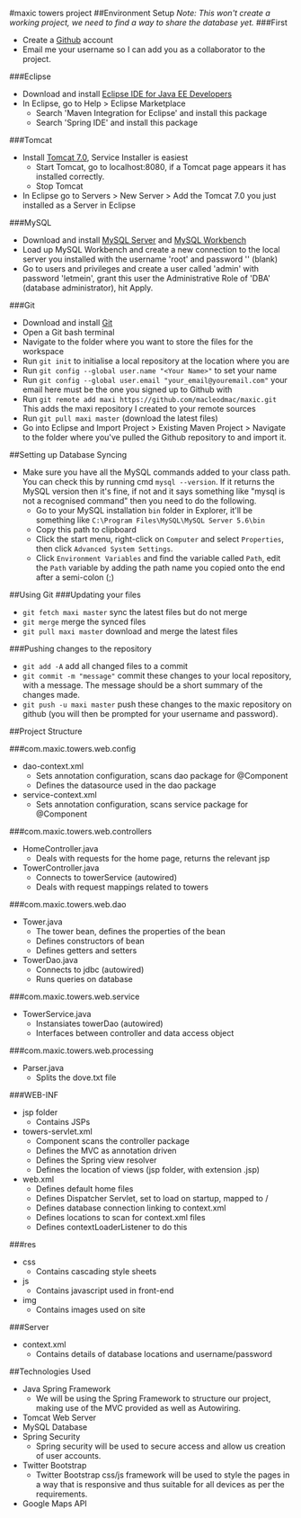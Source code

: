 #maxic towers project
##Environment Setup
*Note: This won't create a working project, we need to find a way to share the database yet.*
###First
* Create a [Github](https://github.com) account
* Email me your username so I can add you as a collaborator to the project.

###Eclipse
* Download and install [Eclipse IDE for Java EE Developers](https://eclipse.org/downloads/packages/release/Luna/SR1A)
* In Eclipse, go to Help > Eclipse Marketplace
  * Search 'Maven Integration for Eclipse' and install this package
  * Search 'Spring IDE' and install this package

###Tomcat
* Install [Tomcat 7.0](http://tomcat.apache.org/download-70.cgi), Service Installer is easiest
  * Start Tomcat, go to localhost:8080, if a Tomcat page appears it has installed correctly.
  * Stop Tomcat
* In Eclipse go to Servers > New Server > Add the Tomcat 7.0 you just installed as a Server in Eclipse

###MySQL
* Download and install [MySQL Server](http://dev.mysql.com/downloads/mysql/) and [MySQL Workbench](http://dev.mysql.com/downloads/workbench/)
* Load up MySQL Workbench and create a new connection to the local server you installed with the username 'root' and password '' (blank)
* Go to users and privileges and create a user called 'admin' with password 'letmein', grant this user the Administrative Role of 'DBA' (database administrator), hit Apply.

###Git
* Download and install [Git](http://git-scm.com/)
* Open a Git bash terminal
* Navigate to the folder where you want to store the files for the workspace
* Run `git init` to initialise a local repository at the location where you are
* Run `git config --global user.name "<Your Name>"` to set your name
* Run `git config --global user.email "your_email@youremail.com"` your email here must be the one you signed up to Github with
* Run `git remote add maxi https://github.com/macleodmac/maxic.git` This adds the maxi repository I created to your remote sources
* Run `git pull maxi master` (download the latest files)
* Go into Eclipse and Import Project > Existing Maven Project > Navigate to the folder where you've pulled the Github repository to and import it.

##Setting up Database Syncing
* Make sure you have all the MySQL commands added to your class path. You can check this by running cmd `mysql --version`. If it returns the MySQL version then it's fine, if not and it says something like "mysql is not a recognised command" then you need to do the following.
  * Go to your MySQL installation `bin` folder in Explorer, it'll be something like `C:\Program Files\MySQL\MySQL Server 5.6\bin`
  * Copy this path to clipboard
  * Click the start menu, right-click on `Computer` and select `Properties`, then click `Advanced System Settings`.
  * Click `Environment Variables` and find the variable called `Path`, edit the `Path` variable by adding the path name you copied onto the end after a semi-colon (;)

##Using Git
###Updating your files
* `git fetch maxi master` sync the latest files but do not merge
* `git merge` merge the synced files
* `git pull maxi master` download and merge the latest files

###Pushing changes to the repository
* `git add -A` add all changed files to a commit
* `git commit -m "message"` commit these changes to your local repository, with a message. The message should be a short summary of the changes made.
* `git push -u maxi master` push these changes to the maxic repository on github (you will then be prompted for your username and password).

##Project Structure

###com.maxic.towers.web.config
* dao-context.xml
  * Sets annotation configuration, scans dao package for @Component
  * Defines the datasource used in the dao package
* service-context.xml
  * Sets annotation configuration, scans service package for @Component
  
###com.maxic.towers.web.controllers
* HomeController.java
  * Deals with requests for the home page, returns the relevant jsp
* TowerController.java
  * Connects to towerService (autowired)
  * Deals with request mappings related to towers

###com.maxic.towers.web.dao
* Tower.java
  * The tower bean, defines the properties of the bean
  * Defines constructors of bean
  * Defines getters and setters
* TowerDao.java
  * Connects to jdbc (autowired)
  * Runs queries on database

###com.maxic.towers.web.service
* TowerService.java
  * Instansiates towerDao (autowired)
  * Interfaces between controller and data access object

###com.maxic.towers.web.processing
* Parser.java
  * Splits the dove.txt file
  
###WEB-INF
* jsp folder
  * Contains JSPs
* towers-servlet.xml
  * Component scans the controller package
  * Defines the MVC as annotation driven
  * Defines the Spring view resolver
  * Defines the location of views (jsp folder, with extension .jsp)
* web.xml
  * Defines default home files
  * Defines Dispatcher Servlet, set to load on startup, mapped to /
  * Defines database connection linking to context.xml
  * Defines locations to scan for context.xml files
  * Defines contextLoaderListener to do this
  
###res
* css
  * Contains cascading style sheets
* js
  * Contains javascript used in front-end
* img
  * Contains images used on site
  
###Server
* context.xml
  * Contains details of database locations and username/password
  
##Technologies Used
* Java Spring Framework
  * We will be using the Spring Framework to structure our project, making use of the MVC provided as well as Autowiring.
* Tomcat Web Server
* MySQL Database
* Spring Security
  * Spring security will be used to secure access and allow us creation of user accounts.
* Twitter Bootstrap
  * Twitter Bootstrap css/js framework will be used to style the pages in a way that is responsive and thus suitable for all devices as per the requirements.
* Google Maps API




 




